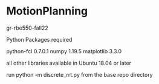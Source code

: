 # MotionPlanning
gr-rbe550-fall22

Python Packages required 

python-fcl                    0.7.0.1
numpy                         1.19.5
matplotlib                    3.3.0

all other libraries available in Ubuntu 18.04 or later 

run python -m discrete_rrt.py from the base repo directory 
